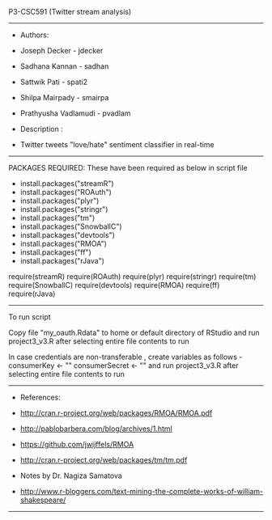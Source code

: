 P3-CSC591 (Twitter stream analysis)

*******************************************************************
* Authors: 
* Joseph Decker - jdecker
* Sadhana Kannan - sadhan
* Sattwik Pati - spati2
* Shilpa Mairpady - smairpa
* Prathyusha Vadlamudi - pvadlam

* Description :
* Twitter tweets "love/hate" sentiment classifier in real-time


*******************************************************************
PACKAGES REQUIRED: These have been required as below in script file

*   install.packages("streamR")
*   install.packages("ROAuth")
*   install.packages("plyr")
*   install.packages("stringr")
*   install.packages("tm")
*   install.packages("SnowballC")
*   install.packages("devtools")
*   install.packages("RMOA")
*   install.packages("ff")
*   install.packages("rJava")
  
  require(streamR)
  require(ROAuth)
  require(plyr)
  require(stringr)
  require(tm)
  require(SnowballC)
  require(devtools)
  require(RMOA)
  require(ff)
  require(rJava)
  
*******************************************************************
To run script

Copy file "my_oauth.Rdata" to home or default directory of RStudio
and run project3_v3.R after selecting entire file contents to run

In case credentials are non-transferable , create variables as follows -
consumerKey <- "<replace with your twitter consumer key>"
consumerSecret <- "<replace with your twitter consumer secret key>"
and run project3_v3.R after selecting entire file contents to run


*******************************************************************
* References: 

* http://cran.r-project.org/web/packages/RMOA/RMOA.pdf
* http://pablobarbera.com/blog/archives/1.html
* https://github.com/jwijffels/RMOA
* http://cran.r-project.org/web/packages/tm/tm.pdf
* Notes by Dr. Nagiza Samatova
* http://www.r-bloggers.com/text-mining-the-complete-works-of-william-shakespeare/
*******************************************************************